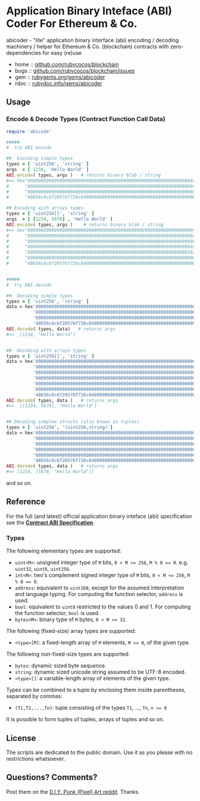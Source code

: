 #  Application Binary Inteface (ABI) Coder For Ethereum & Co.

abicoder - "lite" application binary interface (abi) encoding / decoding machinery / helper for Ethereum & Co. (blockchain) contracts with zero-dependencies for easy (re)use


* home  :: [github.com/rubycocos/blockchain](https://github.com/rubycocos/blockchain)
* bugs  :: [github.com/rubycocos/blockchain/issues](https://github.com/rubycocos/blockchain/issues)
* gem   :: [rubygems.org/gems/abicoder](https://rubygems.org/gems/abicoder)
* rdoc  :: [rubydoc.info/gems/abicoder](http://rubydoc.info/gems/abicoder)



## Usage


###  Encode & Decode Types (Contract Function Call Data)


``` ruby
require 'abicode'

#####
#  try ABI.encode

##  Encoding simple types
types = [ 'uint256', 'string' ]
args  = [ 1234, 'Hello World' ]
ABI.encode( types, args )   # returns binary blob / string
#=> hex"00000000000000000000000000000000000000000000000000000000000004d2"+
#      "0000000000000000000000000000000000000000000000000000000000000040"+
#      "000000000000000000000000000000000000000000000000000000000000000b"+
#      "48656c6c6f20576f726c64000000000000000000000000000000000000000000"

## Encoding with arrays types
types = [ 'uint256[]', 'string' ]
args  = [ [1234, 5678] , 'Hello World' ]
ABI.encode( types, args )    # returns binary blob / string
#=> hex"0000000000000000000000000000000000000000000000000000000000000040"+
#      "00000000000000000000000000000000000000000000000000000000000000a0"+
#      "0000000000000000000000000000000000000000000000000000000000000002"+
#      "00000000000000000000000000000000000000000000000000000000000004d2"+
#      "000000000000000000000000000000000000000000000000000000000000162e"+
#      "000000000000000000000000000000000000000000000000000000000000000b"+
#      "48656c6c6f20576f726c64000000000000000000000000000000000000000000"


#####
#  try ABI.decode

##  Decoding simple types
types = [ 'uint256', 'string' ]
data = hex'00000000000000000000000000000000000000000000000000000000000004d2'+
          '0000000000000000000000000000000000000000000000000000000000000040'+
          '000000000000000000000000000000000000000000000000000000000000000b'+
          '48656c6c6f20576f726c64000000000000000000000000000000000000000000'
ABI.decode( types, data)   # returns args
#=>  [1234, "Hello World"]


##  Decoding with arrays types
types = [ 'uint256[]', 'string' ]
data = hex'0000000000000000000000000000000000000000000000000000000000000040'+
          '00000000000000000000000000000000000000000000000000000000000000a0'+
          '0000000000000000000000000000000000000000000000000000000000000002'+
          '00000000000000000000000000000000000000000000000000000000000004d2'+
          '000000000000000000000000000000000000000000000000000000000000162e'+
          '000000000000000000000000000000000000000000000000000000000000000b'+
          '48656c6c6f20576f726c64000000000000000000000000000000000000000000'
ABI.decode( types, data )   # returns args
#=>  [[1234, 5678], "Hello World"]


## Decoding complex structs (also known as tuples)
types = [ 'uint256', '(uint256,string)']
data = hex'00000000000000000000000000000000000000000000000000000000000004d2'+
          '0000000000000000000000000000000000000000000000000000000000000040'+
          '000000000000000000000000000000000000000000000000000000000000162e'+
          '0000000000000000000000000000000000000000000000000000000000000040'+
          '000000000000000000000000000000000000000000000000000000000000000b'+
          '48656c6c6f20576f726c64000000000000000000000000000000000000000000'
ABI.decode( types, data )   # returns args
#=> [1234, [5678, "Hello World"]]
```

and so on.





## Reference

For the full (and latest) official application
binary inteface (abi) specification
see the [**Contract ABI Specification**](https://docs.soliditylang.org/en/develop/abi-spec.html).


### Types

The following elementary types are supported:

- `uint<M>`: unsigned integer type of `M` bits, `0 < M <= 256`, `M % 8 == 0`. e.g. `uint32`, `uint8`, `uint256`.
- `int<M>`: two's complement signed integer type of `M` bits, `0 < M <= 256`, `M % 8 == 0`.
- `address`: equivalent to `uint160`, except for the assumed interpretation and language typing.
  For computing the function selector, `address` is used.
- `bool`: equivalent to `uint8` restricted to the values 0 and 1. For computing the function selector, `bool` is used.
- `bytes<M>`: binary type of `M` bytes, `0 < M <= 32`.


The following (fixed-size) array types are supported:

- `<type>[M]`: a fixed-length array of `M` elements, `M >= 0`, of the given type.

<!--
Note: While this ABI specification can express fixed-length arrays with zero elements,
they're not supported by the compiler.
-->

The following non-fixed-size types are supported:

- `bytes`: dynamic sized byte sequence.
- `string`: dynamic sized unicode string assumed to be UTF-8 encoded.
- `<type>[]`: a variable-length array of elements of the given type.

Types can be combined to a tuple by enclosing them inside parentheses, separated by commas:

- `(T1,T2,...,Tn)`: tuple consisting of the types `T1`, ..., `Tn`, `n >= 0`

It is possible to form tuples of tuples, arrays of tuples and so on.

<!--
It is also possible to form zero-tuples (where `n == 0`).
-->




## License

The scripts are dedicated to the public domain.
Use it as you please with no restrictions whatsoever.


## Questions? Comments?


Post them on the [D.I.Y. Punk (Pixel) Art reddit](https://old.reddit.com/r/DIYPunkArt). Thanks.


